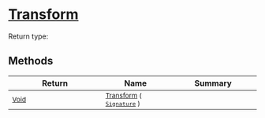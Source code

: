 # [Transform](./RelativeScale-100663787.md)


Return type:
## Methods

| Return | Name | Summary | 
| --- | --- | --- | 
| <sub>[Void](https://docs.microsoft.com/en-us/dotnet/api/System.Void)</sub><img width=200/>| <sub>[Transform](./RelativeScale-100663787.md) ( [`Signature`](./../../../../Signature.md) )</sub>| <sub></sub><img width=200/>| <br>


